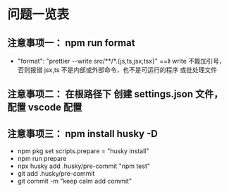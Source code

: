 # 问题一览表

## 注意事项一： npm run format

- "format": "prettier --write src/**/*.{js,ts,jsx,tsx}" ==》 write 不能加引号，否则报错 jsx,ts 不是内部或外部命令，也不是可运行的程序 或批处理文件

## 注意事项二： 在根路径下 创建 settings.json 文件， 配置 vscode 配置

## 注意事项三：  npm install husky -D

- npm pkg set scripts.prepare = "husky install"
- npm run prepare
- npx husky add .husky/pre-commit "npm test"
- git add .husky/pre-commit
- git commit -m "keep calm add commit"
